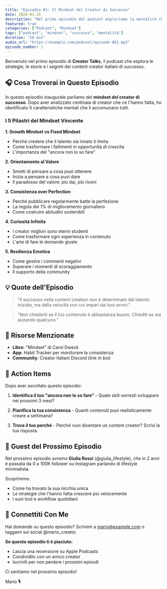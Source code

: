 ```yaml
---
title: "Episodio #1: Il Mindset del Creator di Successo"
date: 2024-01-25
description: "Nel primo episodio del podcast esploriamo la mentalità che distingue i creator di successo da quelli che si arrendono."
featured: true
categories: ["Podcast", "Mindset"]
tags: ["podcast", "mindset", "successo", "mentalità"]
duration: "28 min"
audio_url: "https://example.com/podcast/episode-001.mp3"
episode_number: 1
---
```


Benvenuto nel primo episodio di **Creator Talks**, il podcast che esplora le strategie, le storie e i segreti dei content creator italiani di successo.

## 🎧 Cosa Troverai in Questo Episodio

In questo episodio inaugurale parliamo del **mindset del creator di successo**. Dopo aver analizzato centinaia di creator che ce l'hanno fatta, ho identificato 5 caratteristiche mentali che li accomunano tutti.

### I 5 Pilastri del Mindset Vincente

**1. Growth Mindset vs Fixed Mindset**
- Perché credere che il talento sia innato ti limita
- Come trasformare i fallimenti in opportunità di crescita
- L'importanza del "ancora non lo so fare"

**2. Orientamento al Valore**
- Smetti di pensare a cosa puoi ottenere
- Inizia a pensare a cosa puoi dare
- Il paradosso del valore: più dai, più ricevi

**3. Consistenza over Perfection**
- Perché pubblicare regolarmente batte la perfezione
- La regola del 1% di miglioramento giornaliero
- Come costruire abitudini sostenibili

**4. Curiosità Infinita**
- I creator migliori sono eterni studenti
- Come trasformare ogni esperienza in contenuto
- L'arte di fare le domande giuste

**5. Resilienza Emotiva**
- Come gestire i commenti negativi
- Superare i momenti di scoraggiamento
- Il supporto della community

## 💡 Quote dell'Episodio

> "Il successo nella content creation non è determinato dal talento iniziale, ma dalla velocità con cui impari dai tuoi errori."

> "Non chiederti se il tuo contenuto è abbastanza buono. Chiediti se sta aiutando qualcuno."

## 🔗 Risorse Menzionate

- **Libro**: "Mindset" di Carol Dweck
- **App**: Habit Tracker per monitorare la consistenza
- **Community**: Creator Italiani Discord (link in bio)

## 🎯 Action Items

Dopo aver ascoltato questo episodio:

1. **Identifica il tuo "ancora non lo so fare"** - Quale skill vorresti sviluppare nei prossimi 3 mesi?

2. **Pianifica la tua consistenza** - Quanti contenuti puoi realisticamente creare a settimana?

3. **Trova il tuo perché** - Perché vuoi diventare un content creator? Scrivi la tua risposta.

## 🎤 Guest del Prossimo Episodio

Nel prossimo episodio avremo **Giulia Rossi** (@giulia_lifestyle), che in 2 anni è passata da 0 a 100K follower su Instagram parlando di lifestyle minimalista.

Scopriremo:
- Come ha trovato la sua nicchia unica
- Le strategie che l'hanno fatta crescere più velocemente
- I suoi tool e workflow quotidiani

## 📧 Connettiti Con Me

Hai domande su questo episodio? Scrivimi a mario@example.com o taggami sui social @mario_creator.

**Se questo episodio ti è piaciuto:**
- Lascia una recensione su Apple Podcasts
- Condividilo con un amico creator
- Iscriviti per non perdere i prossimi episodi

Ci sentiamo nel prossimo episodio!

Mario 🎙️